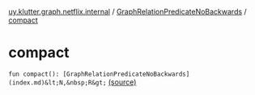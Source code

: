 [uy.klutter.graph.netflix.internal](../index.md) / [GraphRelationPredicateNoBackwards](index.md) / [compact](.)


# compact

`fun compact(): [GraphRelationPredicateNoBackwards](index.md)&lt;N,&nbsp;R&gt;` [(source)](https://github.com/kohesive/klutter/blob/master/netflix-graph-jdk6/src/main/kotlin/uy/klutter/graph/netflix/internal/Schema.kt#L121)


